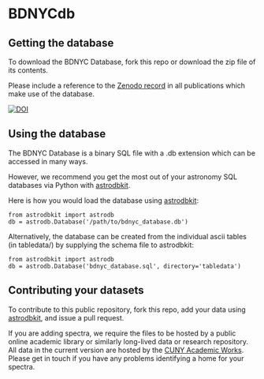 # BDNYCdb

## Getting the database

To download the BDNYC Database, fork this repo or download the zip file of its contents.

Please include a reference to the [Zenodo record](http://dx.doi.org/10.5281/zenodo.45169) in all publications which make use of the database.

[![DOI](https://zenodo.org/badge/doi/10.5281/zenodo.45169.svg)](http://dx.doi.org/10.5281/zenodo.45169)

## Using the database

The BDNYC Database is a binary SQL file with a .db extension which can be accessed in many ways. 

However, we recommend you get the most out of your astronomy SQL databases via Python with [astrodbkit](https://github.com/BDNYC/astrodbkit.git).

Here is how you would load the database using [astrodbkit](https://github.com/BDNYC/astrodbkit.git):

```
from astrodbkit import astrodb
db = astrodb.Database('/path/to/bdnyc_database.db')
```

Alternatively, the database can be created from the individual ascii tables (in tabledata/) by supplying the schema file to astrodbkit:
```
from astrodbkit import astrodb
db = astrodb.Database('bdnyc_database.sql', directory='tabledata')
```

## Contributing your datasets

To contribute to this public repository, fork this repo, add your data using [astrodbkit](https://github.com/BDNYC/astrodbkit.git), and issue a pull request.

If you are adding spectra, we require the files to be hosted by a public online academic library or similarly long-lived data or research repository. All data in the current version are hosted by the [CUNY Academic Works](http://academicworks.cuny.edu). Please get in touch if you have any problems identifying a home for your spectra.
